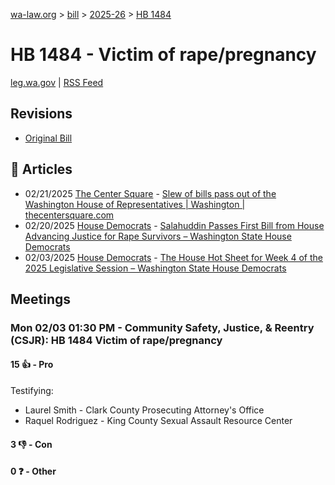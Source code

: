 [wa-law.org](/) > [bill](/bill/) > [2025-26](/bill/2025-26/) > [HB 1484](/bill/2025-26/hb/1484/)

# HB 1484 - Victim of rape/pregnancy
[leg.wa.gov](https://app.leg.wa.gov/billsummary?BillNumber=1484&Year=2025&Initiative=false) | [RSS Feed](./rss.xml)

## Revisions
* [Original Bill](1/)

## 📰 Articles
* 02/21/2025 [The Center Square](/org/the_center_square/) - [Slew of bills pass out of the Washington House of Representatives | Washington | thecentersquare.com](https://www.thecentersquare.com/washington/article_67329b24-eff2-11ef-8f14-c7be1b7a4b31.html#:~:text=House%20Bill%201484)
* 02/20/2025 [House Democrats](/org/house_democrats/) - [Salahuddin Passes First Bill from House Advancing Justice for Rape Survivors – Washington State House Democrats](https://housedemocrats.wa.gov/blog/2025/02/20/salahuddin-passes-first-bill-from-house-advancing-justice-for-rape-survivors/#:~:text=House%20Bill%201484)
* 02/03/2025 [House Democrats](/org/house_democrats/) - [The House Hot Sheet for Week 4 of the 2025 Legislative Session – Washington State House Democrats](https://housedemocrats.wa.gov/blog/2025/02/03/the-house-hot-sheet-for-week-4-of-the-2025-legislative-session/#:~:text=HB%201484)

## Meetings
### Mon 02/03 01:30 PM - Community Safety, Justice, & Reentry (CSJR): HB 1484 Victim of rape/pregnancy
#### 15 👍 - Pro
Testifying:
* Laurel Smith - Clark County Prosecuting Attorney's Office
* Raquel Rodriguez - King County Sexual Assault Resource Center

#### 3 👎 - Con

#### 0 ❓ - Other
